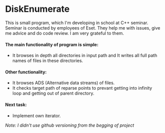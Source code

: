 # DiskEnumerate
This is small program, which I'm developing in school at C++ seminar. 
Seminar is conducted by employees of Eset.
They help me with issues, give me advice and do code review. I am very grateful to them.

#### The main functionality of program is simple:
- It browses in depth all directories in input path and It writes all full path names of files in these directories. 

#### Other functionality:
- It browses ADS (Alternative data streams) of files.
- It checks target path of reparse points to prevant getting into infinity loop and getting out of parent directory.

#### Next task:
- Implement own iterator.


*Note: I didn't use github versioning from the begging of project*
